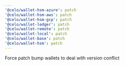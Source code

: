 ```yaml
---
'@celo/wallet-hsm-azure': patch
'@celo/wallet-hsm-aws': patch
'@celo/wallet-hsm-gcp': patch
'@celo/wallet-ledger': patch
'@celo/wallet-remote': patch
'@celo/wallet-local': patch
'@celo/wallet-base': patch
'@celo/wallet-hsm': patch
---
```


Force patch bump wallets to deal with version conflict
